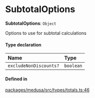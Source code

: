 # SubtotalOptions

 **SubtotalOptions**: `Object`

Options to use for subtotal calculations

#### Type declaration

| Name | Type |
| :------ | :------ |
| `excludeNonDiscounts?` | `boolean` |

#### Defined in

[packages/medusa/src/types/totals.ts:46](https://github.com/medusajs/medusa/blob/3d9f5ae63/packages/medusa/src/types/totals.ts#L46)
